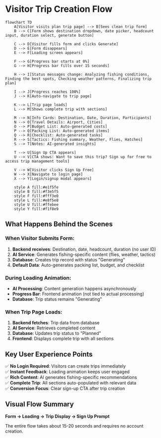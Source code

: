 # Visitor Trip Creation Flow

```mermaid
flowchart TD
    A[Visitor visits plan trip page] --> B[Sees clean trip form]
    B --> C[Form shows destination dropdown, date picker, headcount input, duration select, generate button]

    C --> D[Visitor fills form and clicks Generate]
    D --> E[Form disappears]
    E --> F[Loading screen appears]

    F --> G[Progress bar starts at 0%]
    G --> H[Progress bar fills over 15 seconds]

    H --> I[Status messages change: Analyzing fishing conditions, Finding the best spots, Checking weather patterns, Finalizing trip plan]

    I --> J[Progress reaches 100%]
    J --> K[Auto-navigate to trip page]

    K --> L[Trip page loads]
    L --> M[Shows complete trip with sections]

    M --> N[Info Cards: Destination, Date, Duration, Participants]
    N --> O[Travel Details: Airport, Cities]
    O --> P[Budget List: Auto-generated costs]
    P --> Q[Packing List: Auto-generated items]
    Q --> R[Checklist: Auto-generated tasks]
    R --> S[Tactics: Fishing summary, Weather, Flies, Hatches]
    S --> T[Notes: AI-generated insights]

    T --> U[Sign Up CTA appears]
    U --> V[CTA shows: Want to save this trip? Sign up for free to access trip management tools]

    V --> W[Visitor clicks Sign Up Free]
    W --> X[Navigate to login page]
    X --> Y[Login/signup modal appears]

    style A fill:#e1f5fe
    style B fill:#f3e5f5
    style F fill:#fff3e0
    style L fill:#e8f5e8
    style U fill:#ffebee
    style Y fill:#f1f8e9
```

## What Happens Behind the Scenes

### When Visitor Submits Form:

1. **Backend receives**: Destination, date, headcount, duration (no user ID)
2. **AI Service**: Generates fishing-specific content (flies, weather, tactics)
3. **Database**: Creates trip record with status "Generating"
4. **Default Data**: Auto-generates packing list, budget, and checklist

### During Loading Animation:

- **AI Processing**: Content generation happens asynchronously
- **Progress Bar**: Frontend animation (not tied to actual processing)
- **Database**: Trip status remains "Generating"

### When Trip Page Loads:

1. **Backend fetches**: Trip data from database
2. **AI Service**: Retrieves completed content
3. **Database**: Updates trip status to "Planned"
4. **Frontend**: Displays complete trip with all sections

## Key User Experience Points

✅ **No Login Required**: Visitors can create trips immediately  
✅ **Instant Feedback**: Loading animation keeps user engaged  
✅ **Rich Content**: AI generates fishing-specific recommendations  
✅ **Complete Trip**: All sections auto-populated with relevant data  
✅ **Conversion Focus**: Clear sign-up CTA after trip creation

## Visual Flow Summary

**Form → Loading → Trip Display → Sign Up Prompt**

The entire flow takes about 15-20 seconds and requires no account creation.
